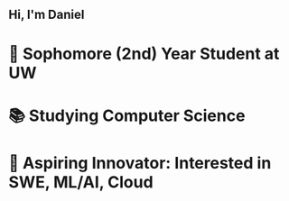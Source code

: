 ## Hi, I'm Daniel

# 🏫 Sophomore (2nd) Year Student at UW
# 📚 Studying Computer Science
# 🧠 Aspiring Innovator: Interested in SWE, ML/AI, Cloud

<!--
**danalzhang/danalzhang** is a ✨ _special_ ✨ repository because its `README.md` (this file) appears on your GitHub profile.

Here are some ideas to get you started:

- 🔭 I’m currently working on ...
- 🌱 I’m currently learning ...
- 👯 I’m looking to collaborate on ...
- 🤔 I’m looking for help with ...
- 💬 Ask me about ...
- 📫 How to reach me: ...
- 😄 Pronouns: ...
- ⚡ Fun fact: ...
-->

